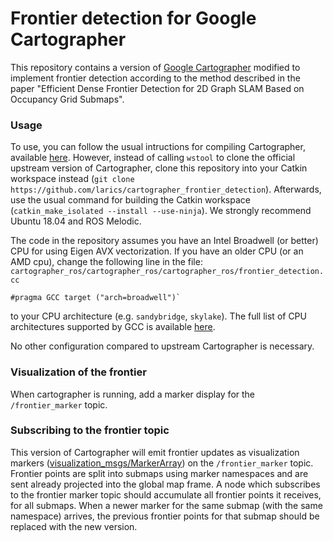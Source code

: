 # Frontier detection for Google Cartographer

This repository contains a version of [Google Cartographer](https://github.com/googlecartographer/cartographer) modified to implement frontier detection according to the method described in the paper "Efficient Dense Frontier Detection for 2D Graph SLAM Based on Occupancy Grid Submaps".

### Usage

To use, you can follow the usual intructions for compiling Cartographer, available [here](https://google-cartographer-ros.readthedocs.io/en/latest/compilation.html). However, instead of calling `wstool` to clone the official upstream version of Cartographer, clone this repository into your Catkin workspace instead (`git clone https://github.com/larics/cartographer_frontier_detection`). Afterwards, use the usual command for building the Catkin workspace (`catkin_make_isolated --install --use-ninja`). We strongly recommend Ubuntu 18.04 and ROS Melodic.

The code in the repository assumes you have an Intel Broadwell (or better) CPU for using Eigen AVX vectorization. If you have an older CPU (or an AMD cpu), change the following line in the file: `cartographer_ros/cartographer_ros/cartographer_ros/frontier_detection.cc`
```
#pragma GCC target ("arch=broadwell")`
```
to your CPU architecture (e.g. `sandybridge`, `skylake`). The full list of CPU architectures supported by GCC is available [here](https://gcc.gnu.org/onlinedocs/gcc/x86-Options.html).

No other configuration compared to upstream Cartographer is necessary.

### Visualization of the frontier

When cartographer is running, add a marker display for the `/frontier_marker` topic.

### Subscribing to the frontier topic

This version  of Cartographer will emit frontier updates as visualization markers ([visualization_msgs/MarkerArray](http://docs.ros.org/melodic/api/visualization_msgs/html/msg/MarkerArray.html)) on the `/frontier_marker` topic. Frontier points are split into submaps using marker namespaces and are sent already projected into the global map frame. A node which subscribes to the frontier marker topic should accumulate all frontier points it receives, for all submaps. When a newer marker for the same submap (with the same namespace) arrives, the previous frontier points for that submap should be replaced with the new version.
